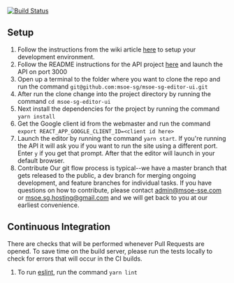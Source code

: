 [![Build Status](https://travis-ci.org/msoe-sg/msoe-sg-editor-ui.svg?branch=master)](https://travis-ci.org/msoe-sg/msoe-sg-editor-ui)
## Setup
1. Follow the instructions from the wiki article [here](https://github.com/msoe-sg/msoe-sg-website/wiki/Environment-Setup) to setup your development environment.
2. Follow the README instructions for the API project [here](https://github.com/msoe-sg/msoe-sg-editor-api) and launch the API on port 3000
3. Open up a terminal to the folder where you want to clone the repo and run the command `git@github.com:msoe-sg/msoe-sg-editor-ui.git`
4. After run the clone change into the project directory by running the command `cd msoe-sg-editor-ui`
5. Next install the dependencies for the project by running the command `yarn install`
6. Get the Google client id from the webmaster and run the command `export REACT_APP_GOOGLE_CLIENT_ID=<client id here>`
7. Launch the editor by running the command `yarn start`. If you're running the API it will ask you if you want to run the site using a different port. Enter `y` if you get that prompt. After that the editor will launch in your default browser.
8. Contribute 
Our git flow process is typical--we have a master branch that gets released to the public, a dev branch for merging ongoing development, and feature branches for individual tasks. If you have questions on how to contribute, please contact admin@msoe-sse.com or msoe.sg.hosting@gmail.com and we will get back to you at our earliest convenience.

## Continuous Integration
There are checks that will be performed whenever Pull Requests are opened.  To save time on the build server, please run the tests locally to check for errors that will occur in the CI builds.

1. To run [eslint](https://eslint.org/), run the command `yarn lint`
